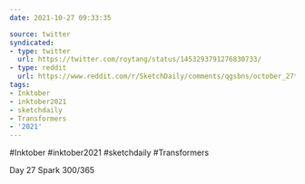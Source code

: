 ```yaml
---
date: 2021-10-27 09:33:35

source: twitter
syndicated:
- type: twitter
  url: https://twitter.com/roytang/status/1453293791276830733/
- type: reddit
  url: https://www.reddit.com/r/SketchDaily/comments/qgsbns/october_27th_drawlloween_tween_wolf/hi87shg/
tags:
- Inktober
- inktober2021
- sketchdaily
- Transformers
- '2021'
---
```


#Inktober #inktober2021 #sketchdaily #Transformers

Day 27 Spark 300/365 
